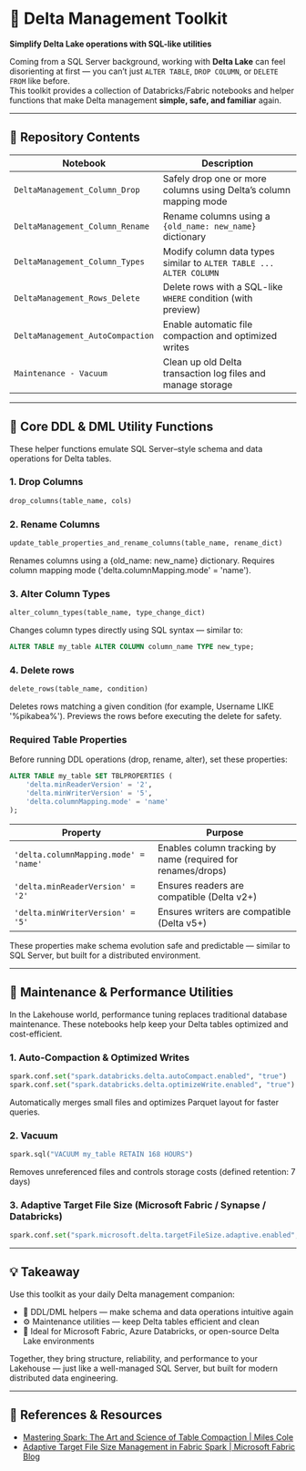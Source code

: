 # 🧠 Delta Management Toolkit

**Simplify Delta Lake operations with SQL-like utilities**

Coming from a SQL Server background, working with **Delta Lake** can feel disorienting at first — you can’t just `ALTER TABLE`, `DROP COLUMN`, or `DELETE FROM` like before.  
This toolkit provides a collection of Databricks/Fabric notebooks and helper functions that make Delta management **simple, safe, and familiar** again.

---

## 📂 Repository Contents

| Notebook | Description |
|-----------|-------------|
| `DeltaManagement_Column_Drop` | Safely drop one or more columns using Delta’s column mapping mode |
| `DeltaManagement_Column_Rename` | Rename columns using a `{old_name: new_name}` dictionary |
| `DeltaManagement_Column_Types` | Modify column data types similar to `ALTER TABLE ... ALTER COLUMN` |
| `DeltaManagement_Rows_Delete` | Delete rows with a SQL-like `WHERE` condition (with preview) |
| `DeltaManagement_AutoCompaction` | Enable automatic file compaction and optimized writes |
| `Maintenance - Vacuum` | Clean up old Delta transaction log files and manage storage |

---

## 🔧 Core DDL & DML Utility Functions

These helper functions emulate SQL Server–style schema and data operations for Delta tables.

### 1. Drop Columns
```python
drop_columns(table_name, cols)
```

### 2. Rename Columns

```python
update_table_properties_and_rename_columns(table_name, rename_dict)
```
Renames columns using a {old_name: new_name} dictionary.
Requires column mapping mode ('delta.columnMapping.mode' = 'name').

### 3. Alter Column Types

```python
alter_column_types(table_name, type_change_dict)
```
Changes column types directly using SQL syntax — similar to:
```sql
ALTER TABLE my_table ALTER COLUMN column_name TYPE new_type;
```

### 4. Delete rows
```python
delete_rows(table_name, condition)
```
Deletes rows matching a given condition (for example, Username LIKE '%pikabea%').
Previews the rows before executing the delete for safety.

### Required Table Properties

Before running DDL operations (drop, rename, alter), set these properties:
```sql
ALTER TABLE my_table SET TBLPROPERTIES (
    'delta.minReaderVersion' = '2',
    'delta.minWriterVersion' = '5',
    'delta.columnMapping.mode' = 'name'
);
```

| Property | Purpose |
|-----------|-------------|
| `'delta.columnMapping.mode' = 'name'` | Enables column tracking by name (required for renames/drops) |
| `'delta.minReaderVersion' = '2'` | Ensures readers are compatible (Delta v2+) |
| `'delta.minWriterVersion' = '5'` | Ensures writers are compatible (Delta v5+) |

These properties make schema evolution safe and predictable — similar to SQL Server, but built for a distributed environment.

---

## 🧹 Maintenance & Performance Utilities

In the Lakehouse world, performance tuning replaces traditional database maintenance.
These notebooks help keep your Delta tables optimized and cost-efficient.

### 1. Auto-Compaction & Optimized Writes
```python
spark.conf.set("spark.databricks.delta.autoCompact.enabled", "true")
spark.conf.set("spark.databricks.delta.optimizeWrite.enabled", "true")
```
Automatically merges small files and optimizes Parquet layout for faster queries.

### 2. Vacuum
```python
spark.sql("VACUUM my_table RETAIN 168 HOURS")
```
Removes unreferenced files and controls storage costs (defined retention: 7 days)

### 3. Adaptive Target File Size (Microsoft Fabric / Synapse / Databricks)
```python
spark.conf.set("spark.microsoft.delta.targetFileSize.adaptive.enabled", True)
```

---
## 💡 Takeaway
Use this toolkit as your daily Delta management companion:

- 🧰 DDL/DML helpers — make schema and data operations intuitive again
- ⚙️ Maintenance utilities — keep Delta tables efficient and clean
- 🚀 Ideal for Microsoft Fabric, Azure Databricks, or open-source Delta Lake environments

Together, they bring structure, reliability, and performance to your Lakehouse —
just like a well-managed SQL Server, but built for modern distributed data engineering.

---
## 📘 References & Resources

- [Mastering Spark: The Art and Science of Table Compaction | Miles Cole](https://milescole.dev/data-engineering/2025/02/26/The-Art-and-Science-of-Table-Compaction.html)
- [Adaptive Target File Size Management in Fabric Spark | Microsoft Fabric Blog](https://blog.fabric.microsoft.com/en-us/blog/adaptive-target-file-size-management-in-fabric-spark?ft=All)

